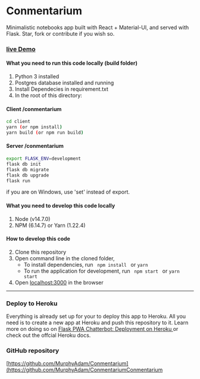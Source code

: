 # Conmentarium

Minimalistic notebooks app built with React + Material-UI, and served with Flask. Star, fork or contribute if you wish so. 

### [live Demo](https://conmentarium.herokuapp.com/ "Conmentarium")

#### What you need to run this code locally (build folder)
1. Python 3 installed
2. Postgres database installed and running
2. Install Dependecies in requirement.txt
3. In the root of this directory: 

#### Client /conmentarium
```bash
cd client
yarn (or npm install)
yarn build (or npm run build)
```

#### Server /conmentarium
```bash
export FLASK_ENV=development
flask db init
flask db migrate
flask db upgrade
flask run
```

if you are on Windows, use 'set' instead of export.

#### What you need to develop this code locally

1. Node (v14.7.0)
2. NPM (6.14.7) or Yarn (1.22.4)

####  How to develop this code
2. Clone this repository
3. Open command line in the cloned folder,
   - To install dependencies, run ```  npm install  ``` or ``` yarn ```
   - To run the application for development, run ```  npm start  ``` or ``` yarn start ```
4. Open [localhost:3000](http://localhost:3000/) in the browser
---- 

### Deploy to Heroku

Everything is already set up for your to deploy this app to Heroku. All you need is to create a new app 
at Heroku and push this repository to it. Learn more on doing so on [Flask PWA Chatterbot: Deployment on Heroku
](https://langcodex.herokuapp.com/posts/34) or check out the offcial Heroku docs.

### GitHub repository

[https://github.com/MurphyAdam/Conmentarium](https://github.com/MurphyAdam/ConmentariumConmentarium